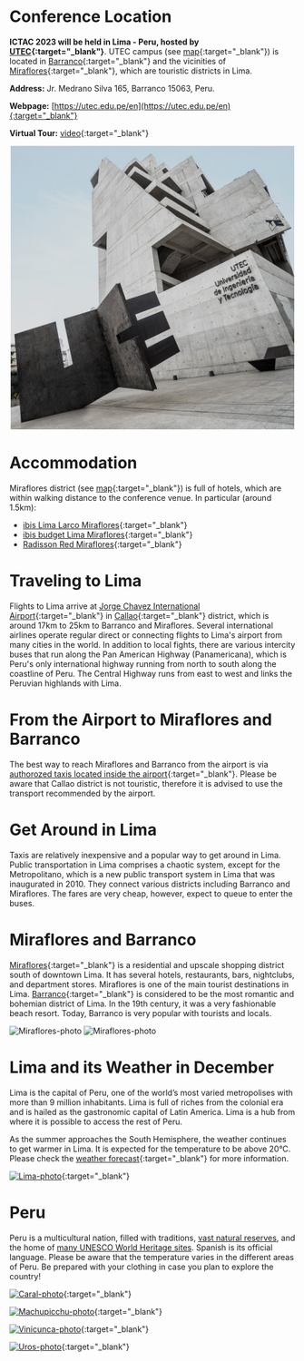 <!--  ---
layout: location
--- -->
# Conference Location

__ICTAC 2023 will be held in Lima - Peru, hosted by [UTEC](https://utec.edu.pe/en){:target="_blank"}__. UTEC campus (see [map](https://goo.gl/maps/VFgSSJTLk33kjpKo7){:target="_blank"}) is located in [Barranco](https://wikitravel.org/en/Lima/Barranco){:target="_blank"} and the vicinities of [Miraflores](https://wikitravel.org/en/Lima/Miraflores){:target="_blank"}, which are touristic districts in Lima.

__Address:__ Jr. Medrano Silva 165, Barranco 15063, Peru. 

__Webpage:__ [https://utec.edu.pe/en](https://utec.edu.pe/en){:target="_blank"}

__Virtual Tour:__ [video](https://recorridovirtual.utec.edu.pe/){:target="_blank"}

<p style="text-align:center;"> <img src="/assets/img/Campus_UTEC_Lima.jpg" alt="UTEC-photo" width="500" height="auto"> </p>

# Accommodation

Miraflores district (see [map](https://www.google.com/maps/search/Miraflores+Peru+hotels/){:target="_blank"}) is full of hotels, which are within walking distance to the conference venue. In particular (around 1.5km):
 - [ibis Lima Larco Miraflores](https://all.accor.com/hotel/6971/index.en.shtml){:target="_blank"}
 - [ibis budget Lima Miraflores](https://all.accor.com/hotel/A8F5/index.en.shtml){:target="_blank"}
 - [Radisson Red Miraflores](https://www.choicehotels.com/peru/miraflores/radisson-red-hotels/pe005){:target="_blank"}

# Traveling to Lima

Flights to Lima arrive at [Jorge Chavez International Airport](https://www.lima-airport.com/en/){:target="_blank"} in [Callao](https://en.wikipedia.org/wiki/Callao){:target="_blank"} district, which is around 17km to 25km to Barranco and Miraflores. Several international airlines operate regular direct or connecting flights to Lima's airport from many cities in the world.
In addition to local fights, there are various intercity buses that run along the Pan American Highway (Panamericana), which is Peru's only international highway running from north to south along the coastline of Peru. The Central Highway runs from east to west and links the Peruvian highlands with Lima. 

# From the Airport to Miraflores and Barranco

The best way to reach Miraflores and Barranco from the airport is via [authorozed taxis located inside the airport](https://www.lima-airport.com/en/cms/pasajeros/transport/taxis){:target="_blank"}. Please be aware that Callao district is not touristic, therefore it is advised to use the transport recommended by the airport.

# Get Around in Lima

Taxis are relatively inexpensive and a popular way to get around in Lima. Public transportation in Lima comprises a chaotic system, except for the Metropolitano, which is a new public transport system in Lima that was inaugurated in 2010. They connect various districts including Barranco and Miraflores. The fares are very cheap, however, expect to queue to enter the buses. 

# Miraflores and Barranco

[Miraflores](https://wikitravel.org/en/Lima/Miraflores){:target="_blank"} is a residential and upscale shopping district south of downtown Lima. It has several hotels, restaurants, bars, nightclubs, and department stores. Miraflores is one of the main tourist destinations in Lima. 
[Barranco](https://wikitravel.org/en/Lima/Barranco){:target="_blank"} is considered to be the most romantic and bohemian district of Lima. In the 19th century, it was a very fashionable beach resort. Today, Barranco is very popular with tourists and locals.

<img src="/assets/img/Lima-Moderna.jpg" alt="Miraflores-photo" width="450" height="auto">
<img src="/assets/img/Lima-Barranco.jpg" alt="Miraflores-photo" width="550" height="auto">

# Lima and its Weather in December 

Lima is the capital of Peru, one of the world’s most varied metropolises with more than 9 million inhabitants. Lima is full of riches from the colonial era and is hailed as the gastronomic capital of Latin America. Lima is a hub from where it is possible to access the rest of Peru. 

As the summer approaches the South Hemisphere, the weather continues to get warmer in Lima. It is expected for the temperature to be above 20°C.
Please check the [weather forecast](https://www.accuweather.com/en/pe/lima/264120/december-weather/264120?year=2023){:target="_blank"} for more information.

[![Lima-photo](../../assets/img/Lima-Plaza-de-armas.jpg)](https://wikitravel.org/en/Lima){:target="_blank"}

# Peru

Peru is a multicultural nation, filled with traditions, [vast natural reserves](https://en.wikipedia.org/wiki/List_of_protected_areas_of_Peru), and the home of [many UNESCO World Heritage sites](https://en.wikipedia.org/wiki/List_of_World_Heritage_Sites_in_Peru). Spanish is its official language. Please be aware that the temperature varies in the different areas of Peru. Be prepared with your clothing in case you plan to explore the country!

[![Caral-photo](../../assets/img/Caral.jpg)](https://wikitravel.org/en/Caral){:target="_blank"}

[![Machupicchu-photo](../../assets/img/Machupicchu.jpg)](https://wikitravel.org/en/Machu_Picchu){:target="_blank"}

[![Vinicunca-photo](../../assets/img/Vinicunca.jpg)](https://wikitravel.org/en/Rainbow_Mountains){:target="_blank"}

[![Uros-photo](../../assets/img/Uros.jpg)](https://wikitravel.org/en/Uro_Islands){:target="_blank"}
